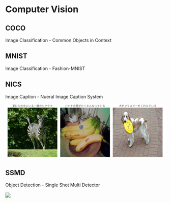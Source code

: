 # Computer Vision

## COCO

Image Classification - Common Objects in Context

## MNIST

Image Classification - Fashion-MNIST

## NICS

Image Caption - Nueral Image Caption System

<img src="NICS/nics300x300_better.png" align="center">

## SSMD

Object Detection - Single Shot Multi Detector

<img src="SSMD/ssmd.gif" align="center">
